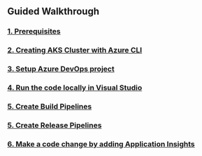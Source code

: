 


## Guided Walkthrough

### [1. Prerequisites](/Prerequisites)

### [2. Creating AKS Cluster with Azure CLI](createcluster)

### [3. Setup Azure DevOps project](devopsproj)

### [4. Run the code locally in Visual Studio](runcodelocally)

### [5. Create Build Pipelines](buildpipelines)

### [5. Create Release Pipelines](releasepipelines)

### [6. Make a code change by adding Application Insights](codechanges)


